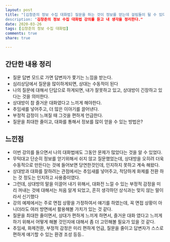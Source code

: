 ```yaml
---
layout: post
title: "[김창준의 정보 수집 대화법] 질문을 하는 것이 정보를 얻는데 걸림돌이 될 수 있다.
description: "김창준의 정보 수집 대화법 강의를 듣고 내 생각을 정리한다."
date: 2020-03-26
tags: [김창준의 정보 수집 대화법]
comments: true
share: true

---
```


## 간단한 내용 정리

* 질문 답변 모드로 가면 답변자가 쫓기는 느낌을 받는다.
* 심리상담에서 질문을 많이하게되면, 상대는 수동적이 된다
* 나의 질문에 대해서 단답으로 하게되면, 내가 잘못하고 있고, 상대방이 긴장하고 있다는 것을 의미한다.
* 상대방이 참 즐거운 대화였다고 느끼게 해야한다.
* 추임새를 넣어주고, 더 많은 이야기를 끌어낸다. 
* 부정적 감정이 느껴질 때 그것을 편하게 언급한다.
* 질문을 최대한 줄이고, 대화를 통해서 정보를 많이 얻을 수 있는 방법은?

## 느낀점

* 이번 강의를 들으면서 나의 대화법에도 그동안 문제가 많았다는 것을 알 수 있었다.
* 무턱대고 단순히 정보를 얻기위해서 쉬지 않고 질문했었는데, 상대방을 오히려 더욱 수동적으로 만든다는 것에 들어보면 당연한것인데, 인지하지 못하고 계속 해왔다.
* 상대방과 대화를 잘하려는 관점에서는 추임새를 넣어주고, 적당하게 화제를 전환 하는 것 정도는 인지하고 사용중이였다.
* 그런데, 상대방의 말을 이끌어 내기 위해서, 대화전 느낄 수 있는 부정적 감정을 미리 꺼내는 것에 대해서는 처음 알게 되었고, 흔히 생각하던 상식과는 맞지 않는 말이라서 신기했다
* 강의 예제에서는 주로 면접 상황을 가정하여서 얘기를 하였는데, 꼭 면접 상황이 아니더라도 여러 방면에서 활용해볼 가치가 있는 것 같다.
* 질문을 최대한 줄이면서, 상대가 편하게 느끼게 하면서, 즐거운 대화 였다고 느끼게 하기 위해서 어떻게 해볼 것인지에 대해서 좀 더 고민해볼 필요가 있을 것 같다.
* 추임새, 화제전환, 부정적 감정은 미리 편하게 언급, 질문을 줄이고 답변자가 스스로 편하게 얘기할 수 있는 환경 조성 등등..